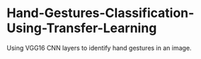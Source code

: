 # Hand-Gestures-Classification-Using-Transfer-Learning
Using VGG16 CNN layers to identify hand gestures in an image.
